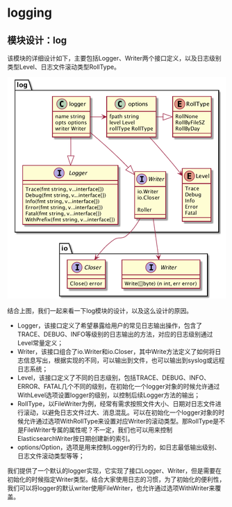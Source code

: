 # logging

## 模块设计：log

该模块的详细设计如下，主要包括Logger、Writer两个接口定义，以及日志级别类型Level、日志文件滚动类型RollType。

![log&#x6A21;&#x5757;&#x8BBE;&#x8BA1;](../../.gitbook/assets/image%20%2839%29.png)

结合上图，我们一起来看一下log模块的设计，以及这么设计的原因。

* Logger，该接口定义了希望暴露给用户的常见日志输出操作，包含了TRACE、DEBUG、INFO等级别的日志输出的方法，对应的日志级别通过Level常量定义；
* Writer，该接口组合了io.Writer和io.Closer，其中Write方法定义了如何将日志信息写出，根据实现的不同，可以输出到文件，也可以输出到syslog或远程日志系统；
* Level，该接口定义了不同的日志级别，包括TRACE、DEBUG、INFO、ERROR、FATAL几个不同的级别，在初始化一个logger对象的时候允许通过WithLevel选项设置logger的级别，以控制后续Logger方法的输出；
* RollType，以FileWriter为例，经常有需求按照文件大小、日期对日志文件进行滚动，以避免日志文件过大、消息混乱。可以在初始化一个logger对象的时候允许通过选项WithRollType来设置对应Writer的滚动类型。那RollType是不是FileWriter专属的属性呢？不一定，我们也可以用来控制ElasticsearchWriter按日期创建新的索引。
* options/Option，选项是用来控制Logger的行为的，如日志最低输出级别、日志文件滚动类型等等；

我们提供了一个默认的logger实现，它实现了接口Logger、Writer，但是需要在初始化的时候指定Writer类型。结合大家使用日志的习惯，为了初始化的便利性，我们可以将logger的默认writer使用FileWriter，也允许通过选项WithWriter来覆盖。





